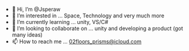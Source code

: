 - 👋 Hi, I’m @Jsperaw
- 👀 I’m interested in ... Space, Technology and very much more
- 🌱 I’m currently learning ... unity, VS/C#
- 💞️ I’m looking to collaborate on ... unity and developing a product (got many ideas)
- 📫 How to reach me ... 02floors_prisms@icloud.com

<!---
Jsperaw/Jsperaw is a ✨ special ✨ repository because its `README.md` (this file) appears on your GitHub profile.
You can click the Preview link to take a look at your changes.
--->
